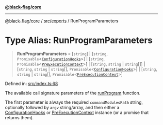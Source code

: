[**@black-flag/core**](../../../README.md)

***

[@black-flag/core](../../../README.md) / [src/exports](../README.md) / RunProgramParameters

# Type Alias: RunProgramParameters

> **RunProgramParameters** = \[`string`\] \| \[`string`, `Promisable`\<[`ConfigurationHooks`](ConfigurationHooks.md)\>\] \| \[`string`, `Promisable`\<[`PreExecutionContext`](../util/type-aliases/PreExecutionContext.md)\>\] \| \[`string`, `string` \| `string`[]\] \| \[`string`, `string` \| `string`[], `Promisable`\<[`ConfigurationHooks`](ConfigurationHooks.md)\>\] \| \[`string`, `string` \| `string`[], `Promisable`\<[`PreExecutionContext`](../util/type-aliases/PreExecutionContext.md)\>\]

Defined in: [src/index.ts:68](https://github.com/Xunnamius/black-flag/blob/f3086f07a0f4cf661850599e370f220c47febbd1/src/index.ts#L68)

The available call signature parameters of the [runProgram](../functions/runProgram.md) function.

The first parameter is always the required `commandModulesPath` string,
optionally followed by `argv` string/array, and then either a
[ConfigurationHooks](ConfigurationHooks.md) or [PreExecutionContext](../util/type-aliases/PreExecutionContext.md) instance (or a
promise that returns them).
